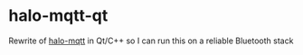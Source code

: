 # halo-mqtt-qt
Rewrite of [halo-mqtt](https://github.com/jhanssen/halo-mqtt) in Qt/C++ so I can run this on a reliable Bluetooth stack
